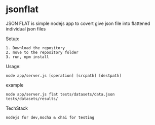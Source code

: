 # jsonflat

JSON FLAT is simple nodejs app to covert give json file into flattened individual json files


Setup:

	1. Download the repository 
	2. move to the repository folder 
	3. run, npm install


Usage: 
    
    node app/server.js [operation] [srcpath] [destpath]




example 
    
    node app/server.js flat tests/datasets/data.json tests/datasets/results/



TechStack

    nodejs for dev,mocha & chai for testing
